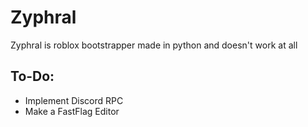 # Zyphral
Zyphral is roblox bootstrapper made in python and doesn't work at all

## To-Do:
- Implement Discord RPC
- Make a FastFlag Editor